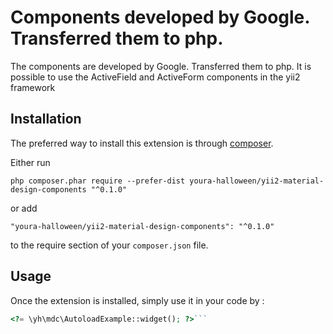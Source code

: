 Components developed by Google. Transferred them to php.
========================================================
The components are developed by Google. Transferred them to php. It is possible to use the ActiveField and ActiveForm components in the yii2 framework

Installation
------------

The preferred way to install this extension is through [composer](http://getcomposer.org/download/).

Either run

```
php composer.phar require --prefer-dist youra-halloween/yii2-material-design-components "^0.1.0"
```

or add

```
"youra-halloween/yii2-material-design-components": "^0.1.0"
```

to the require section of your `composer.json` file.


Usage
-----

Once the extension is installed, simply use it in your code by  :

```php
<?= \yh\mdc\AutoloadExample::widget(); ?>```
